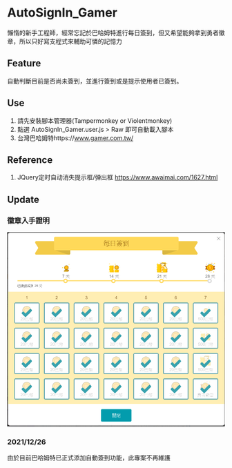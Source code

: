 # AutoSignIn_Gamer
懶惰的新手工程師，經常忘記於巴哈姆特進行每日簽到，但又希望能夠拿到勇者徽章，所以只好寫支程式來輔助可憐的記憶力

## Feature
自動判斷目前是否尚未簽到，並進行簽到或是提示使用者已簽到。

## Use
1. 請先安裝腳本管理器(Tampermonkey or Violentmonkey)
2. 點選 AutoSignIn_Gamer.user.js > Raw 即可自動載入腳本
3. 台灣巴哈姆特https://www.gamer.com.tw/

## Reference
1. JQuery定时自动消失提示框/弹出框 https://www.awaimai.com/1627.html

## Update
### 徽章入手證明

![](https://raw.githubusercontent.com/SakiKiaya/AutoSignIn_Gamer/master/%E8%A8%BB%E8%A7%A3%202020-01-17%20211144.png)

### 2021/12/26

由於目前巴哈姆特已正式添加自動簽到功能，此專案不再維護
